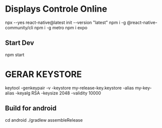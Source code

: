 # Displays Controle Online

npx --yes react-native@latest init <projectName> --version "latest"
npm i -g @react-native-community/cli
npm i -g metro
npm i  expo

## Start Dev
npm start

# GERAR KEYSTORE 
keytool -genkeypair -v -keystore my-release-key.keystore -alias my-key-alias -keyalg RSA -keysize 2048 -validity 10000


## Build for android
cd android
./gradlew assembleRelease